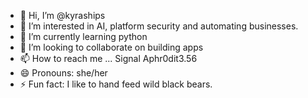 - 👋 Hi, I’m @kyraships
- 👀 I’m interested in AI, platform security and automating businesses. 
- 🌱 I’m currently learning python
- 💞️ I’m looking to collaborate on building apps 
- 📫 How to reach me ... Signal Aphr0dit3.56
- 😄 Pronouns: she/her
- ⚡ Fun fact: I like to hand feed wild black bears. 

<!---
kyraships/kyraships is a ✨ special ✨ repository because its `README.md` (this file) appears on your GitHub profile.
You can click the Preview link to take a look at your changes.
--->
